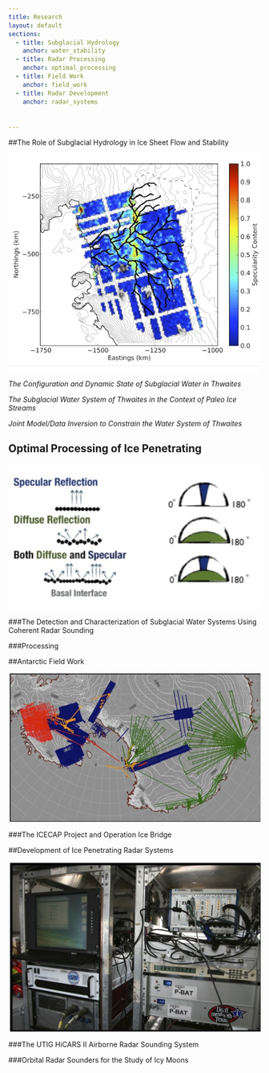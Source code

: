 ```yaml
---
title: Research
layout: default
sections: 
  - title: Subglacial Hydrology
    anchor: water_stability
  - title: Radar Processing
    anchor: optimal_processing
  - title: Field Work
    anchor: field_work
  - title: Radar Development
    anchor: radar_systems
    

---
```


<a name="water_stability"></a>

##The Role of Subglacial Hydrology in Ice Sheet Flow and Stability

![Alt text](/images/Specularity.jpg)

*The Configuration and Dynamic State of Subglacial Water in Thwaites*

*The Subglacial Water System of Thwaites in the Context of Paleo Ice Streams*

*Joint Model/Data Inversion to Constrain  the Water System of Thwaites*

<a name="optimal_processing"></a>

## Optimal Processing of Ice Penetrating 

![Alt text](/images/Spec_Cartoon.jpg)

###The Detection and Characterization of Subglacial Water Systems Using Coherent Radar Sounding 

###Processing



<a name="field_work"></a>

##Antarctic Field Work 

![Alt text](/images/Flight_Lines.jpg)

###The ICECAP Project and Operation Ice Bridge


<a name="radar_systems"></a>

##Development of Ice Penetrating Radar Systems 

![Alt text](/images/Hicars_II.jpg)

###The UTIG HiCARS II Airborne Radar Sounding System

###Orbital Radar Sounders for the Study of Icy Moons
